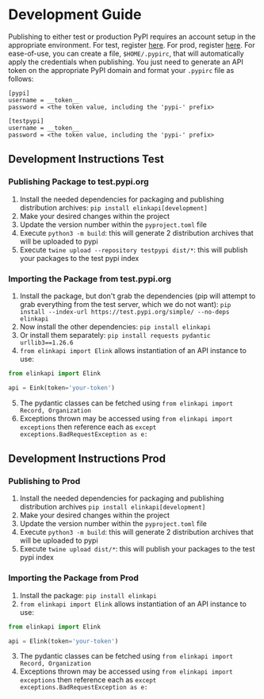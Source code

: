# Development Guide

Publishing to either test or production PyPI requires an account setup in the appropriate environment. For test, register [here](https://test.pypi.org/account/register/). For prod, register [here](https://pypi.org/account/register/). For ease-of-use, you can create a file, `$HOME/.pypirc`, that will automatically apply the credentials when publishing. You just need to generate an API token on the appropriate PyPI domain and format your `.pypirc` file as follows:

```
[pypi]
username = __token__
password = <the token value, including the 'pypi-' prefix>

[testpypi]
username = __token__
password = <the token value, including the 'pypi-' prefix>

```

## Development Instructions Test

### Publishing Package to test.pypi.org
1. Install the needed dependencies for packaging and publishing distribution archives: `pip install elinkapi[development]`
2. Make your desired changes within the project
3. Update the version number within the `pyproject.toml` file
4. Execute `python3 -m build`: this will generate 2 distribution archives that will be uploaded to pypi
5. Execute `twine upload --repository testpypi dist/*`: this will publish your packages to the test pypi index

### Importing the Package from test.pypi.org
1. Install the package, but don't grab the dependencies (pip will attempt to grab everything from the test server, which we do not want): `pip install --index-url https://test.pypi.org/simple/ --no-deps elinkapi`
2. Now install the other dependencies: `pip install elinkapi`
3. Or install them separately: `pip install requests pydantic urllib3==1.26.6`
4. `from elinkapi import Elink` allows instantiation of an API instance to use: 
```python
from elinkapi import Elink

api = Eink(token='your-token')
```
5. The pydantic classes can be fetched using `from elinkapi import Record, Organization`
6. Exceptions thrown may be accessed using `from elinkapi import exceptions` then reference each as
`except exceptions.BadRequestException as e:`

## Development Instructions Prod

### Publishing to Prod
1. Install the needed dependencies for packaging and publishing distribution archives `pip install elinkapi[development]`
2. Make your desired changes within the project
3. Update the version number within the `pyproject.toml` file
4. Execute `python3 -m build`: this will generate 2 distribution archives that will be uploaded to pypi
5. Execute `twine upload dist/*`: this will publish your packages to the test pypi index

### Importing the Package from Prod
1. Install the package: `pip install elinkapi`
2. `from elinkapi import Elink` allows instantiation of an API instance to use: 
```python
from elinkapi import Elink

api = Elink(token='your-token')
```
3. The pydantic classes can be fetched using `from elinkapi import Record, Organization`
4. Exceptions thrown may be accessed using `from elinkapi import exceptions` then reference each as
`except exceptions.BadRequestException as e:`
